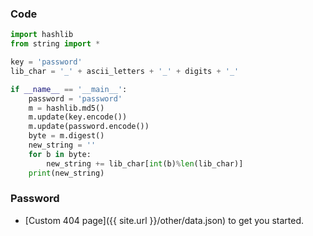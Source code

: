 ### Code
```python
import hashlib
from string import *

key = 'password'
lib_char = '_' + ascii_letters + '_' + digits + '_'

if __name__ == '__main__':
    password = 'password'
    m = hashlib.md5()
    m.update(key.encode())
    m.update(password.encode())
    byte = m.digest()
    new_string = ''
    for b in byte:
        new_string += lib_char[int(b)%len(lib_char)]
    print(new_string)
```
### Password
* [Custom 404 page]({{ site.url }}/other/data.json) to get you started.